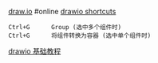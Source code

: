 [draw.io](https://app.diagrams.net/) #online
[drawio shortcuts](https://app.diagrams.net/shortcuts.svg)
```
Ctrl+G      Group (选中多个组件时)
Ctrl+G      将组件转换为容器 (选中单个组件时)
```

[drawio 基础教程](https://www.bilibili.com/video/BV1i24y1C7fU/?spm_id_from=333.337.search-card.all.click&vd_source=2cf34b2854321edd45c38da4f4fdbe26)